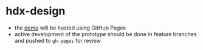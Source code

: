 hdx-design
==========

* the [demo](http://github.io/OCHA-DAP/hdx-design) will be hosted using GitHub Pages
* active development of the prototype should be done in feature branches and pushed to `gh-pages` for review
